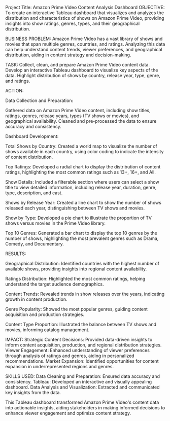 Project Title: Amazon Prime Video Content Analysis Dashboard
OBJECTIVE:
To create an interactive Tableau dashboard that visualizes and analyzes the distribution and characteristics of shows on Amazon Prime Video, providing insights into show ratings, genres, types, and their geographical distribution.

BUSINESS PROBLEM:
Amazon Prime Video has a vast library of shows and movies that span multiple genres, countries, and ratings. Analyzing this data can help understand content trends, viewer preferences, and geographical distribution, aiding in content strategy and decision-making.

TASK:
Collect, clean, and prepare Amazon Prime Video content data.
Develop an interactive Tableau dashboard to visualize key aspects of the data.
Highlight distribution of shows by country, release year, type, genre, and ratings.

ACTION:

Data Collection and Preparation:

Gathered data on Amazon Prime Video content, including show titles, ratings, genres, release years, types (TV shows or movies), and geographical availability.
Cleaned and pre-processed the data to ensure accuracy and consistency.

Dashboard Development:

Total Shows by Country:
Created a world map to visualize the number of shows available in each country, using color coding to indicate the intensity of content distribution.

Top Ratings:
Developed a radial chart to display the distribution of content ratings, highlighting the most common ratings such as 13+, 16+, and All.

Show Details:
Included a filterable section where users can select a show title to view detailed information, including release year, duration, genre, type, description, and cast.

Shows by Release Year:
Created a line chart to show the number of shows released each year, distinguishing between TV shows and movies.

Show by Type:
Developed a pie chart to illustrate the proportion of TV shows versus movies in the Prime Video library.

Top 10 Genres:
Generated a bar chart to display the top 10 genres by the number of shows, highlighting the most prevalent genres such as Drama, Comedy, and Documentary.

RESULTS:

Geographical Distribution:
Identified countries with the highest number of available shows, providing insights into regional content availability.

Ratings Distribution:
Highlighted the most common ratings, helping understand the target audience demographics.

Content Trends:
Revealed trends in show releases over the years, indicating growth in content production.

Genre Popularity:
Showed the most popular genres, guiding content acquisition and production strategies.

Content Type Proportion:
Illustrated the balance between TV shows and movies, informing catalog management.

IMPACT:
Strategic Content Decisions: Provided data-driven insights to inform content acquisition, production, and regional distribution strategies.
Viewer Engagement: Enhanced understanding of viewer preferences through analysis of ratings and genres, aiding in personalized recommendations.
Market Expansion: Identified opportunities for content expansion in underrepresented regions and genres.

SKILLS USED:
Data Cleaning and Preparation: Ensured data accuracy and consistency.
Tableau: Developed an interactive and visually appealing dashboard.
Data Analysis and Visualization: Extracted and communicated key insights from the data.

This Tableau dashboard transformed Amazon Prime Video's content data into actionable insights, aiding stakeholders in making informed decisions to enhance viewer engagement and optimize content strategy.
